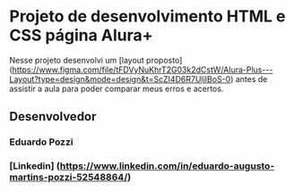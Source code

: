 # Projeto de desenvolvimento HTML e CSS página Alura+

Nesse projeto desenvolvi um [layout proposto] (https://www.figma.com/file/tFDVyNuKhrT2G03k2dCstW/Alura-Plus---Layout?type=design&mode=design&t=ScZI4D6R7UljIBoS-0) antes de assistir a aula para poder comparar meus erros e acertos.

## Desenvolvedor
### Eduardo Pozzi
### [Linkedin] (https://www.linkedin.com/in/eduardo-augusto-martins-pozzi-52548864/)
